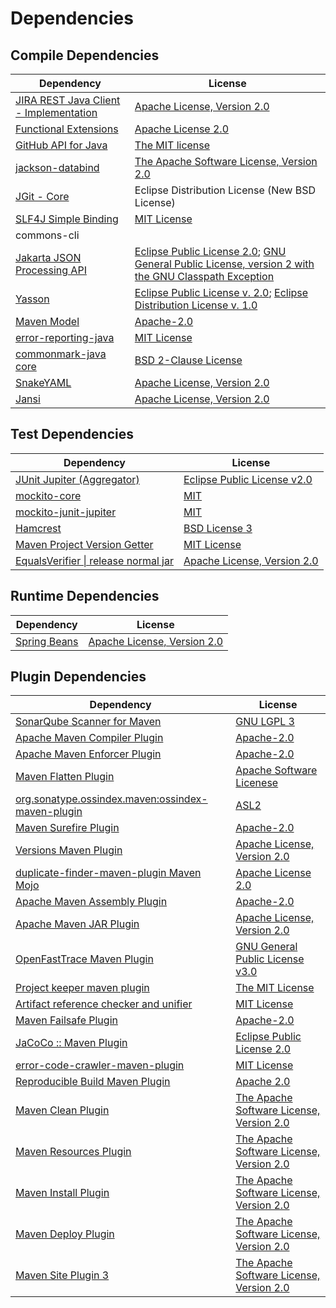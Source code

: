 <!-- @formatter:off -->
# Dependencies

## Compile Dependencies

| Dependency                                  | License                                                                                                        |
| ------------------------------------------- | -------------------------------------------------------------------------------------------------------------- |
| [JIRA REST Java Client - Implementation][0] | [Apache License, Version 2.0][1]                                                                               |
| [Functional Extensions][2]                  | [Apache License 2.0][3]                                                                                        |
| [GitHub API for Java][4]                    | [The MIT license][5]                                                                                           |
| [jackson-databind][6]                       | [The Apache Software License, Version 2.0][7]                                                                  |
| [JGit - Core][8]                            | Eclipse Distribution License (New BSD License)                                                                 |
| [SLF4J Simple Binding][9]                   | [MIT License][10]                                                                                              |
| commons-cli                                 |                                                                                                                |
| [Jakarta JSON Processing API][11]           | [Eclipse Public License 2.0][12]; [GNU General Public License, version 2 with the GNU Classpath Exception][13] |
| [Yasson][14]                                | [Eclipse Public License v. 2.0][15]; [Eclipse Distribution License v. 1.0][16]                                 |
| [Maven Model][17]                           | [Apache-2.0][7]                                                                                                |
| [error-reporting-java][18]                  | [MIT License][19]                                                                                              |
| [commonmark-java core][20]                  | [BSD 2-Clause License][21]                                                                                     |
| [SnakeYAML][22]                             | [Apache License, Version 2.0][23]                                                                              |
| [Jansi][24]                                 | [Apache License, Version 2.0][23]                                                                              |

## Test Dependencies

| Dependency                                 | License                           |
| ------------------------------------------ | --------------------------------- |
| [JUnit Jupiter (Aggregator)][25]           | [Eclipse Public License v2.0][26] |
| [mockito-core][27]                         | [MIT][28]                         |
| [mockito-junit-jupiter][27]                | [MIT][28]                         |
| [Hamcrest][29]                             | [BSD License 3][30]               |
| [Maven Project Version Getter][31]         | [MIT License][32]                 |
| [EqualsVerifier \| release normal jar][33] | [Apache License, Version 2.0][7]  |

## Runtime Dependencies

| Dependency         | License                          |
| ------------------ | -------------------------------- |
| [Spring Beans][34] | [Apache License, Version 2.0][1] |

## Plugin Dependencies

| Dependency                                              | License                                        |
| ------------------------------------------------------- | ---------------------------------------------- |
| [SonarQube Scanner for Maven][35]                       | [GNU LGPL 3][36]                               |
| [Apache Maven Compiler Plugin][37]                      | [Apache-2.0][7]                                |
| [Apache Maven Enforcer Plugin][38]                      | [Apache-2.0][7]                                |
| [Maven Flatten Plugin][39]                              | [Apache Software Licenese][7]                  |
| [org.sonatype.ossindex.maven:ossindex-maven-plugin][40] | [ASL2][23]                                     |
| [Maven Surefire Plugin][41]                             | [Apache-2.0][7]                                |
| [Versions Maven Plugin][42]                             | [Apache License, Version 2.0][7]               |
| [duplicate-finder-maven-plugin Maven Mojo][43]          | [Apache License 2.0][44]                       |
| [Apache Maven Assembly Plugin][45]                      | [Apache-2.0][7]                                |
| [Apache Maven JAR Plugin][46]                           | [Apache License, Version 2.0][7]               |
| [OpenFastTrace Maven Plugin][47]                        | [GNU General Public License v3.0][48]          |
| [Project keeper maven plugin][49]                       | [The MIT License][50]                          |
| [Artifact reference checker and unifier][51]            | [MIT License][52]                              |
| [Maven Failsafe Plugin][53]                             | [Apache-2.0][7]                                |
| [JaCoCo :: Maven Plugin][54]                            | [Eclipse Public License 2.0][55]               |
| [error-code-crawler-maven-plugin][56]                   | [MIT License][57]                              |
| [Reproducible Build Maven Plugin][58]                   | [Apache 2.0][23]                               |
| [Maven Clean Plugin][59]                                | [The Apache Software License, Version 2.0][23] |
| [Maven Resources Plugin][60]                            | [The Apache Software License, Version 2.0][23] |
| [Maven Install Plugin][61]                              | [The Apache Software License, Version 2.0][23] |
| [Maven Deploy Plugin][62]                               | [The Apache Software License, Version 2.0][23] |
| [Maven Site Plugin 3][63]                               | [The Apache Software License, Version 2.0][23] |

[0]: https://ecosystem.atlassian.net/wiki/spaces/JRJC/overview
[1]: https://www.apache.org/licenses/LICENSE-2.0
[2]: https://docs.atlassian.com/fugue-parent/4.1.0/apidocs/io/atlassian/fugue/package-summary.html
[3]: http://www.apache.org/licenses/LICENSE-2.0
[4]: https://github-api.kohsuke.org/
[5]: https://www.opensource.org/licenses/mit-license.php
[6]: https://github.com/FasterXML/jackson
[7]: https://www.apache.org/licenses/LICENSE-2.0.txt
[8]: https://www.eclipse.org/jgit/
[9]: http://www.slf4j.org
[10]: http://www.opensource.org/licenses/mit-license.php
[11]: https://github.com/eclipse-ee4j/jsonp
[12]: https://projects.eclipse.org/license/epl-2.0
[13]: https://projects.eclipse.org/license/secondary-gpl-2.0-cp
[14]: https://projects.eclipse.org/projects/ee4j.yasson
[15]: http://www.eclipse.org/legal/epl-v20.html
[16]: http://www.eclipse.org/org/documents/edl-v10.php
[17]: https://maven.apache.org/ref/3.9.5/maven-model/
[18]: https://github.com/exasol/error-reporting-java/
[19]: https://github.com/exasol/error-reporting-java/blob/main/LICENSE
[20]: https://github.com/commonmark/commonmark-java
[21]: https://opensource.org/licenses/BSD-2-Clause
[22]: https://bitbucket.org/snakeyaml/snakeyaml
[23]: http://www.apache.org/licenses/LICENSE-2.0.txt
[24]: http://fusesource.github.io/jansi
[25]: https://junit.org/junit5/
[26]: https://www.eclipse.org/legal/epl-v20.html
[27]: https://github.com/mockito/mockito
[28]: https://github.com/mockito/mockito/blob/main/LICENSE
[29]: http://hamcrest.org/JavaHamcrest/
[30]: http://opensource.org/licenses/BSD-3-Clause
[31]: https://github.com/exasol/maven-project-version-getter/
[32]: https://github.com/exasol/maven-project-version-getter/blob/main/LICENSE
[33]: https://www.jqno.nl/equalsverifier
[34]: https://github.com/spring-projects/spring-framework
[35]: http://sonarsource.github.io/sonar-scanner-maven/
[36]: http://www.gnu.org/licenses/lgpl.txt
[37]: https://maven.apache.org/plugins/maven-compiler-plugin/
[38]: https://maven.apache.org/enforcer/maven-enforcer-plugin/
[39]: https://www.mojohaus.org/flatten-maven-plugin/
[40]: https://sonatype.github.io/ossindex-maven/maven-plugin/
[41]: https://maven.apache.org/surefire/maven-surefire-plugin/
[42]: https://www.mojohaus.org/versions/versions-maven-plugin/
[43]: https://basepom.github.io/duplicate-finder-maven-plugin
[44]: http://www.apache.org/licenses/LICENSE-2.0.html
[45]: https://maven.apache.org/plugins/maven-assembly-plugin/
[46]: https://maven.apache.org/plugins/maven-jar-plugin/
[47]: https://github.com/itsallcode/openfasttrace-maven-plugin
[48]: https://www.gnu.org/licenses/gpl-3.0.html
[49]: https://github.com/exasol/project-keeper/
[50]: https://github.com/exasol/project-keeper/blob/main/LICENSE
[51]: https://github.com/exasol/artifact-reference-checker-maven-plugin/
[52]: https://github.com/exasol/artifact-reference-checker-maven-plugin/blob/main/LICENSE
[53]: https://maven.apache.org/surefire/maven-failsafe-plugin/
[54]: https://www.jacoco.org/jacoco/trunk/doc/maven.html
[55]: https://www.eclipse.org/legal/epl-2.0/
[56]: https://github.com/exasol/error-code-crawler-maven-plugin/
[57]: https://github.com/exasol/error-code-crawler-maven-plugin/blob/main/LICENSE
[58]: http://zlika.github.io/reproducible-build-maven-plugin
[59]: http://maven.apache.org/plugins/maven-clean-plugin/
[60]: http://maven.apache.org/plugins/maven-resources-plugin/
[61]: http://maven.apache.org/plugins/maven-install-plugin/
[62]: http://maven.apache.org/plugins/maven-deploy-plugin/
[63]: http://maven.apache.org/plugins/maven-site-plugin/
